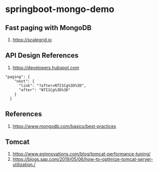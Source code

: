 # springboot-mongo-demo

## Fast paging with MongoDB
1. https://scalegrid.io


## API Design References
1. https://developers.hubspot.com

```
"paging": {
    "next": {
      "link": "?after=NTI1Cg%3D%3D",
      "after": "NTI1Cg%3D%3D"
    }
  }
```

## References
1. https://www.mongodb.com/basics/best-practices

## Tomcat
1. https://www.eginnovations.com/blog/tomcat-performance-tuning/
2. https://blogs.sap.com/2019/05/06/how-to-optimize-tomcat-server-utilization./
